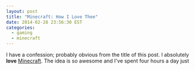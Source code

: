 ```yaml
---
layout: post
title: "Minecraft: How I Love Thee"
date: 2014-02-28 23:56:30 EST
categories:
  - gaming
  - minecraft
---
```


I have a confession; probably obvious from the title of this post. I
absolutely **love** [Minecraft][]. The idea is so awesome and I've spent four
hours a day just 

[Minecraft]: http://lmgtfy.com/?q=minecraft
